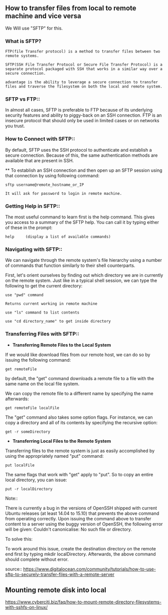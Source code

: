 ## How to transfer files from local to remote machine and vice versa

 We Will use "SFTP" for this. 

 ### What is SFTP? 

 	FTP(file Transfer protocol) is a method to transfer files between two remote systems.

 	SFTP(SSH File Transfer Protocol or Secure File Transfer Protocol) is a separate protocol packaged with SSH that works in a similar way over a secure connection.

 	advantage is the ability to leverage a secure connection to transfer files and traverse the filesystem on both the local and remote system.

 ### SFTP vs FTP::

 In almost all cases, SFTP is preferable to FTP because of its underlying security features and ability to piggy-back on an SSH connection. FTP is an insecure protocol that should only be used in limited cases or on networks you trust.

 ### How to Connect with SFTP::

 By default, SFTP uses the SSH protocol to authenticate and establish a secure connection. Because of this, the same authentication methods are available that are present in SSH.

 ** To establish an SSH connection and then open up an SFTP session using that connection by using following command:

 	sftp username@remote_hostname_or_IP

 	It will ask for password to login in remote machine.

 ### Getting Help in SFTP::

 The most useful command to learn first is the help command. This gives you access to a summary of the SFTP help. You can call it by typing either of these in the prompt:

 	help     (display a list of available commands)

 ### Navigating with SFTP::

 We can navigate through the remote system's file hierarchy using a number of commands that function similarly to their shell counterparts.

 First, let's orient ourselves by finding out which directory we are in currently on the remote system. Just like in a typical shell session, we can type the following to get the current directory:

 	use "pwd" command

 	Returns current working in remote machine

 	use "ls" command to list contents

 	use "cd directory_name" to get inside directory

 ###  Transferring Files with SFTP::

 * **Transferring Remote Files to the Local System**

 If we would like download files from our remote host, we can do so by issuing the following command:

 	get remoteFile

  by default, the "get" command downloads a remote file to a file with the same name on the local file system.

 We can copy the remote file to a different name by specifying the name afterwards:

 	get remoteFile localFile

 The "get" command also takes some option flags. For instance, we can copy a directory and all of its contents by specifying the recursive option:

 	get -r someDirectory

 * **Transferring Local Files to the Remote System**

 Transferring files to the remote system is just as easily accomplished by using the appropriately named "put" command:

 	put localFile

 The same flags that work with "get" apply to "put". So to copy an entire local directory, you can issue:

 	put -r localDirectory

 Note::

 There is currently a bug in the versions of OpenSSH shipped with current Ubuntu releases (at least 14.04 to 15.10) that prevents the above command from operating correctly. Upon issuing the command above to transfer content to a server using the buggy version of OpenSSH, the following error will be given: Couldn't canonicalise: No such file or directory.

 To solve this:

 To work around this issue, create the destination directory on the remote end first by typing mkdir localDirectory. Afterwards, the above command should complete without error.

 source:: https://www.digitalocean.com/community/tutorials/how-to-use-sftp-to-securely-transfer-files-with-a-remote-server
 
 
 ## Mounting remote disk into local
 
 https://www.cyberciti.biz/faq/how-to-mount-remote-directory-filesystems-with-sshfs-on-linux/
